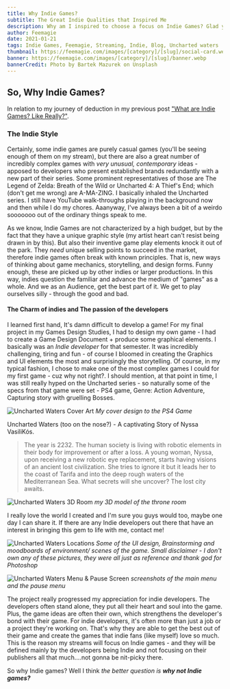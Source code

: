 ```yaml
---
title: Why Indie Games?
subtitle: The Great Indie Qualities that Inspired Me
description: Why am I inspired to choose a focus on Indie Games? Glad you asked! You'll enjoy hearing the many qualities that make them a special and distinguishable paradigm.
author: Feemagie
date: 2021-01-21
tags: Indie Games, Feemagie, Streaming, Indie, Blog, Uncharted waters
thumbnail: https://feemagie.com/images/[category]/[slug]/social-card.webp
banner: https://feemagie.com/images/[category]/[slug]/banner.webp
bannerCredit: Photo by Bartek Mazurek on Unsplash
---
```


## So, Why Indie Games?

In relation to my journey of deduction in my previous post ["What are Indie Games? Like Really?"](/blog/what-are-indie-games). 

### The Indie Style

Certainly, some indie games are purely casual games (you'll be seeing enough of them on my stream), but there are also a great number of incredibly complex games with _very unusual, contemporary_ ideas - apposed to developers who present established brands redundantly with a new part of their series. Some prominent representatives of those are The Legend of Zelda: Breath of the Wild or Uncharted 4: A Thief's End; which (don't get me wrong) are A-MA-ZING. I basically inhaled the Uncharted series. I still have YouTube walk-throughs playing in the background now and then while I do my chores. Aaanyway, I've always been a bit of a weirdo sooooooo out of the ordinary things speak to me.

As we know, Indie Games are not characterized by a high budget, but by the fact that they have a unique graphic style (my artist heart can't resist being drawn in by this). But also their inventive game play elements knock it out of the park. They _need_ unique selling points to succeed in the market, therefore indie games often break with known principles. That is, new ways of thinking about game mechanics, storytelling, and design forms. Funny enough, these are picked up by other indies or larger productions. In this way, indies question the familiar and advance the medium of "games" as a whole. And we as an Audience, get the best part of it. We get to play ourselves silly - through the good and bad. 

#### The Charm of indies and The passion of the developers

I learned first hand, It's damn difficult to develop a game! For my final project in my Games Design Studies, I had to design my own game - I had to create a Game Design Document + produce some graphical elements. I basically was an _Indie developer_ for that semester. It was incredibly challenging, tiring and fun - of course I bloomed in creating the Graphics and UI elements the most and surprisingly the storytelling. Of course, in my typical fashion, I chose to make one of the most complex games I could for my first game - cuz why not right?. I should mention, at that point in time, I was still really hyped on the Uncharted series - so naturally some of the specs from that game were set - PS4 game, Genre: Action Adventure, Capturing story with gruelling Bosses.

![Uncharted Waters Cover Art](/images/blog/uncharted_waters-cover.webp "Uncharted Waters Cover Art Design")
_My cover design to the PS4 Game_

Uncharted Waters (too on the nose?) - A captivating Story of Nyssa VasiliKós. 

> The year is 2232. The human society is living with robotic elements in their body for improvement or after a loss. A young woman, Nyssa, upon receiving a new robotic eye replacement, starts having visions of an ancient lost civilization. She tries to ignore it but it leads her to the coast of Tarifa and into the deep rough waters of the Mediterranean Sea. What secrets will she uncover? The lost city awaits.

![Uncharted Waters 3D Room](/images/blog/uncharted_waters-3d-room.webp "Uncharted Waters 3D Room Concept")
_my 3D model of the throne room_

I really love the world I created and I'm sure you guys would too, maybe one day I can share it. If there are any Indie developers out there that have an interest in bringing this gem to life with me, contact me!

![Uncharted Waters Locations](/images/blog/uncharted_waters-locations.webp "Uncharted Waters Location Concepts")
_Some of the UI design, Brainstorming and moodboards of environment/ scenes of the game. Small disclaimer - I don't own any of these pictures, they were all just as reference and thank god for Photoshop_

![Uncharted Waters Menu & Pause Screen](/images/blog/uncharted_waters-menu-screens.webp "Uncharted Waters Menu & Pause Screen Examples")
_screenshots of the main menu and the pause menu_

The project really progressed my appreciation for indie developers. The developers often stand alone, they put all their heart and soul into the game. Plus, the game ideas are often their own, which strengthens the developer's bond with their game. For indie developers, it's often more than just a job or a project they're working on. That's why they are able to get the best out of their game and create the games that indie fans (like myself) love so much. This is the reason my streams will focus on Indie games - and they will be defined mainly by the developers being Indie and not focusing on their publishers all that much....not gonna be nit-picky there.

So why Indie games? Well I think _the better question is **why not Indie games?**_











